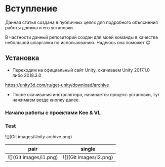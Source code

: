 # Вступление
Данная статья создана в публичных целях для подробного объяснения работы движка и его установки.

В частности данный репозиторий создан для моей команды в качестве небольшой шпаргалки по использованию. Надеюсь она поможет :blush:

## Установка
- Переходим на официальный сайт Unity, скачиваем Unity   2017.1.0 либо 2018.3.0

https://unity3d.com/ru/get-unity/download/archive

-  После скачивания инсталлятора, начинается процесс установки, тут нажимаем везде кнопку далее.

### Начало работы с проектами Kee & VL 






### Test

![](Git images/Unity archive.png)


|pair|single|
|:---:|:---:|
![](Git images/i1.png)|![](Git images/i2.png)|
